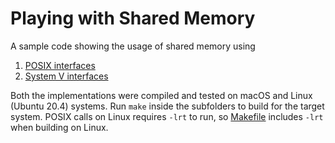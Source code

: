 # Playing with Shared Memory

A sample code showing the usage of shared memory using

1. [POSIX interfaces](posix)
2. [System V interfaces](sysv)

Both the implementations were compiled and tested on macOS and Linux (Ubuntu 20.4) systems. Run `make` inside the subfolders to build for the target system. POSIX calls on Linux requires `-lrt` to run, so [Makefile](posix/Makefile) includes `-lrt` when building on Linux.
